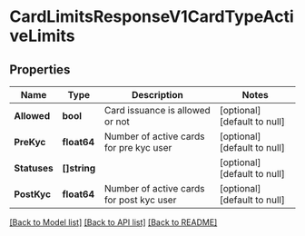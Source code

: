 # CardLimitsResponseV1CardTypeActiveLimits

## Properties
Name | Type | Description | Notes
------------ | ------------- | ------------- | -------------
**Allowed** | **bool** | Card issuance is allowed or not | [optional] [default to null]
**PreKyc** | **float64** | Number of active cards for pre kyc user | [optional] [default to null]
**Statuses** | **[]string** |  | [optional] [default to null]
**PostKyc** | **float64** | Number of active cards for post kyc user | [optional] [default to null]

[[Back to Model list]](../README.md#documentation-for-models) [[Back to API list]](../README.md#documentation-for-api-endpoints) [[Back to README]](../README.md)


